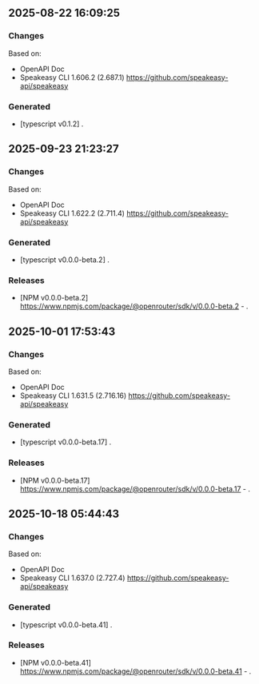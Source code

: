

## 2025-08-22 16:09:25
### Changes
Based on:
- OpenAPI Doc  
- Speakeasy CLI 1.606.2 (2.687.1) https://github.com/speakeasy-api/speakeasy
### Generated
- [typescript v0.1.2] .

## 2025-09-23 21:23:27
### Changes
Based on:
- OpenAPI Doc  
- Speakeasy CLI 1.622.2 (2.711.4) https://github.com/speakeasy-api/speakeasy
### Generated
- [typescript v0.0.0-beta.2] .
### Releases
- [NPM v0.0.0-beta.2] https://www.npmjs.com/package/@openrouter/sdk/v/0.0.0-beta.2 - .

## 2025-10-01 17:53:43
### Changes
Based on:
- OpenAPI Doc  
- Speakeasy CLI 1.631.5 (2.716.16) https://github.com/speakeasy-api/speakeasy
### Generated
- [typescript v0.0.0-beta.17] .
### Releases
- [NPM v0.0.0-beta.17] https://www.npmjs.com/package/@openrouter/sdk/v/0.0.0-beta.17 - .

## 2025-10-18 05:44:43
### Changes
Based on:
- OpenAPI Doc  
- Speakeasy CLI 1.637.0 (2.727.4) https://github.com/speakeasy-api/speakeasy
### Generated
- [typescript v0.0.0-beta.41] .
### Releases
- [NPM v0.0.0-beta.41] https://www.npmjs.com/package/@openrouter/sdk/v/0.0.0-beta.41 - .